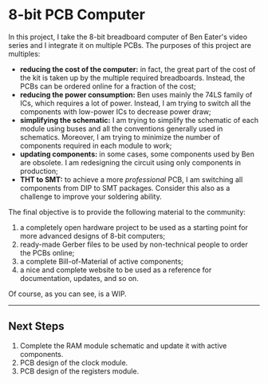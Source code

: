 # 8-bit PCB Computer

In this project, I take the 8-bit breadboard computer of Ben Eater's video series and I integrate it on multiple PCBs. The purposes of this project are multiples:
- **reducing the cost of the computer:** in fact, the great part of the cost of the kit is taken up by the multiple required breadboards. Instead, the PCBs can be ordered online for a fraction of the cost;
- **reducing the power consumption:** Ben uses mainly the 74LS family of ICs, which requires a lot of power. Instead, I am trying to switch all the components with low-power ICs to decrease power draw;
- **simplifying the schematic:** I am trying to simplify the schematic of each module using buses and all the conventions generally used in schematics. Moreover, I am trying to minimize the number of components required in each module to work;
- **updating components:** in some cases, some components used by Ben are obsolete. I am redesigning the circuit using only components in production;
- **THT to SMT:** to achieve a more *professional* PCB, I am switching all components from DIP to SMT packages. Consider this also as a challenge to improve your soldering ability.

The final objective is to provide the following material to the community:
1. a completely open hardware project to be used as a starting point for more advanced designs of 8-bit computers;
2. ready-made Gerber files to be used by non-technical people to order the PCBs online;
3. a complete Bill-of-Material of active components;
4. a nice and complete website to be used as a reference for documentation, updates, and so on.

Of course, as you can see, is a WIP.

---
## Next Steps
1. Complete the RAM module schematic and update it with active components.
2. PCB design of the clock module.
3. PCB design of the registers module.
